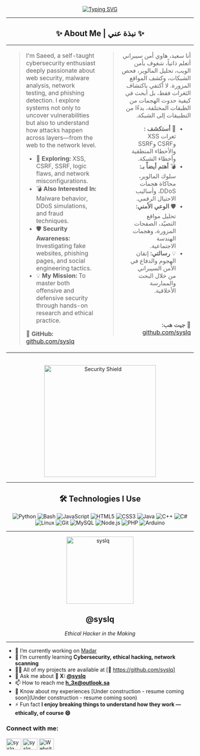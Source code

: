 <div align="center">
  
  <a href="https://git.io/typing-svg"><img src="https://readme-typing-svg.herokuapp.com?font=Fira+Code&size=28&pause=1000&color=36BCF7&center=true&vCenter=true&width=700&lines=Hello+there!+I'm+Saeed+👋;Cybersecurity+Student;Tool+Developer;Ethical-Hacker.;Exploring+the+world+of;cybersecurity" alt="Typing SVG"></a>


---
<div align="center">
  <h2>✨ About Me | نبذة عني ✨</h2>
</div>

<table width="100%">
<tr>

<td width="50%" valign="top">
<blockquote>
  <p>I'm Saeed, a self-taught cybersecurity enthusiast deeply passionate about web security, malware analysis, network testing, and phishing detection. I explore systems not only to uncover vulnerabilities but also to understand how attacks happen across layers—from the web to the network level.</p>
  <ul>
    <li>🧠 <strong> Exploring:</strong> XSS, CSRF, SSRF, logic flaws, and network misconfigurations.</li>
    <li>💣 <strong>Also Interested In:</strong> Malware behavior, DDoS simulations, and fraud techniques.</li>
    <li>🛡️ <strong>Security Awareness:</strong> Investigating fake websites, phishing pages, and social engineering tactics.</li>
    <li>💡 <strong>My Mission:</strong> To master both offensive and defensive security through hands-on research and ethical practice.</li>
  </ul>
  <p>🔗 <strong>GitHub:</strong> <a href="https://github.com/syslq" target="_blank">github.com/syslq</a></p>
</blockquote>
</td>

<td width="50%" valign="top" dir="rtl">
<blockquote dir="rtl">
  <p>أنا سعيد، هاوي أمن سيبراني أتعلم ذاتياً، شغوف بأمن الويب، تحليل المالوير، فحص الشبكات، وكشف المواقع المزورة. لا أكتفي باكتشاف الثغرات فقط، بل أبحث في كيفية حدوث الهجمات من الطبقات المختلفة، بدءًا من التطبيقات إلى الشبكة.</p>
  <ul>
    <li>🧠 <strong>أستكشف :</strong> ثغرات XSS وCSRF وSSRF والأخطاء المنطقية وأخطاء الشبكة.</li>
    <li>💣 <strong>أهتم أيضاً بـ:</strong> سلوك المالوير، محاكاة هجمات DDoS، وأساليب الاحتيال الرقمي.</li>
    <li>🛡️ <strong>الوعي الأمني:</strong> تحليل مواقع التصيّد، الصفحات المزورة، وهجمات الهندسة الاجتماعية.</li>
    <li>💡 <strong>رسالتي:</strong> إتقان الهجوم والدفاع في الأمن السيبراني من خلال البحث والممارسة الأخلاقية.</li>
  </ul>
  <br>
<br>

  <p>🔗 <strong>جيت هب:</strong> <a href="https://github.com/syslq" target="_blank">github.com/syslq</a></p>
</blockquote>
</td>

</tr>
</table>
<br>

<img src="https://raw.githubusercontent.com/syslq/syslq/refs/heads/main/assets/LOAAAD.gif" width="300px" alt="Security Shield"/>

---

## 🛠️ Technologies I Use

![Python](https://img.shields.io/badge/Python-%2314354C?style=flat&logo=python&logoColor=white)
![Bash](https://img.shields.io/badge/Bash-%23121011?style=flat&logo=gnu-bash&logoColor=white)
![JavaScript](https://img.shields.io/badge/JavaScript-%23F7DF1E?style=flat&logo=javascript&logoColor=black)
![HTML5](https://img.shields.io/badge/HTML5-%23E34F26?style=flat&logo=html5&logoColor=white)
![CSS3](https://img.shields.io/badge/CSS3-%231572B6?style=flat&logo=css3&logoColor=white)
![Java](https://img.shields.io/badge/Java-%23ED8B00?style=flat&logo=java&logoColor=white)
![C++](https://img.shields.io/badge/C++-%2300599C?style=flat&logo=c%2B%2B&logoColor=white)
![C#](https://img.shields.io/badge/C%23-%23239120?style=flat&logo=c-sharp&logoColor=white)
![Linux](https://img.shields.io/badge/Linux-%23FCC624?style=flat&logo=linux&logoColor=black)
![Git](https://img.shields.io/badge/Git-%23F05032?style=flat&logo=git&logoColor=white)
![MySQL](https://img.shields.io/badge/MySQL-%234479A1?style=flat&logo=mysql&logoColor=white)
![Node.js](https://img.shields.io/badge/Node.js-%23339933?style=flat&logo=node.js&logoColor=white)
![PHP](https://img.shields.io/badge/PHP-%23777BB4?style=flat&logo=php&logoColor=white)
![Arduino](https://img.shields.io/badge/Arduino-%2300979D?style=flat&logo=arduino&logoColor=white)

---

<!-- استبدل الرابط التالي برابط صورتك الشخصية -->
<img src="https://raw.githubusercontent.com/syslq/syslq/refs/heads/main/assets/goko404-removebg-preview.png" width="180px" alt="syslq"/>

## @syslq  
*Ethical Hacker in the Making*

</div>

---

- 🔭 I’m currently working on [Madar]()  
- 🌱 I’m currently learning **Cybersecurity, ethical hacking, network scanning**  
- 👨‍💻 All of my projects are available at [🔗 https://github.com/syslq]
- 💬 Ask me about **💬 X: [@syslq](https://X.com/syslq)**  
- 📫 How to reach me **h_3x@outlook.sa**  
- 📄 Know about my experiences [Under construction - resume coming soon](Under construction - resume coming soon)  
- ⚡ Fun fact **I enjoy breaking things to understand how they work — ethically, of course 😄**

<h3 align="left">Connect with me:</h3>
<p align="left">
<a href="https://twitter.com/0xsyslq" target="_blank"><img align="center" src="https://raw.githubusercontent.com/rahuldkjain/github-profile-readme-generator/master/src/images/icons/Social/twitter.svg" alt="syslq" height="30" width="40" /></a>
<a href="https://instagram.com/syslq" target="_blank"><img align="center" src="https://raw.githubusercontent.com/rahuldkjain/github-profile-readme-generator/master/src/images/icons/Social/instagram.svg" alt="syslq" height="30" width="40" /></a>
<a href="https://syslq.github.io/" target="_blank"><img align="center" src="https://raw.githubusercontent.com/rahuldkjain/github-profile-readme-generator/master/src/images/icons/Social/rss.svg" alt="Website" height="30" width="40" /></a>
</p>
